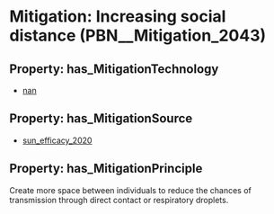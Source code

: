 # Mitigation: __Increasing social distance__ (PBN__Mitigation_2043)

## Property: has_MitigationTechnology

* [nan](../Technology/PBN__Technology_22)

## Property: has_MitigationSource

* [sun_efficacy_2020](../Article/PBN__Article_125)

## Property: has_MitigationPrinciple

Create more space between individuals to reduce the chances of transmission through direct contact or respiratory droplets.

